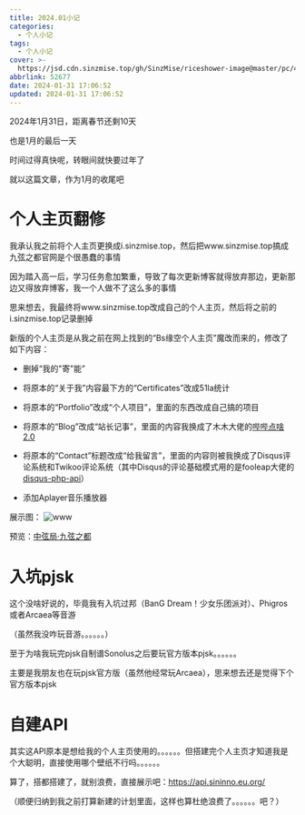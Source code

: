 ```yaml
---
title: 2024.01小记
categories: 
  - 个人小记
tags: 
  - 个人小记
cover: >-
  https://jsd.cdn.sinzmise.top/gh/SinzMise/riceshower-image@master/pc/420b45c1-cdd7-4803-b9ad-e1d690790017.png
abbrlink: 52677
date: 2024-01-31 17:06:52
updated: 2024-01-31 17:06:52
---
```

2024年1月31日，距离春节还剩10天

也是1月的最后一天

时间过得真快呢，转眼间就快要过年了

就以这篇文章，作为1月的收尾吧

# 个人主页翻修
我承认我之前将个人主页更换成i.sinzmise.top，然后把www.sinzmise.top搞成九弦之都官网是个很愚蠢的事情

因为踏入高一后，学习任务愈加繁重，导致了每次更新博客就得放弃那边，更新那边又得放弃博客，我一个人做不了这么多的事情

思来想去，我最终将www.sinzmise.top改成自己的个人主页，然后将之前的i.sinzmise.top记录删掉

新版的个人主页是从我之前在网上找到的“Bs缘空个人主页”魔改而来的，修改了如下内容：

- 删掉“我的"寄"能”

- 将原本的“关于我”内容最下方的“Certificates”改成51la统计

- 将原本的“Portfolio”改成“个人项目”，里面的东西改成自己搞的项目

- 将原本的“Blog”改成“站长记事”，里面的内容我换成了木木大佬的[哔哔点啥2.0](https://immmmm.com/bb-by-memos/)

- 将原本的“Contact”标题改成“给我留言”，里面的内容则被我换成了Disqus评论系统和Twikoo评论系统（其中Disqus的评论基础模式用的是fooleap大佬的[disqus-php-api](https://github.com/fooleap/disqus-php-api)）

- 添加Aplayer音乐播放器

展示图：
![www](https://images1.blog.sinzmise.top/20240131/www.sinzmise.top.6nqhgv7ubg40.webp)

预览：[中弦局·九弦之都](https://www.sinzmise.top/)
# 入坑pjsk
这个没啥好说的，毕竟我有入坑过邦（BanG Dream！少女乐团派对）、Phigros或者Arcaea等音游

<psw>（虽然我没咋玩音游。。。。。。）</psw>

至于为啥我玩完pjsk自制谱Sonolus之后要玩官方版本pjsk。。。。。。

主要是我朋友也在玩pjsk官方版（虽然他经常玩Arcaea），思来想去还是觉得下个官方版本pjsk

# 自建API
其实这API原本是想给我的个人主页使用的。。。。。。但搭建完个人主页才知道我是个大聪明，直接使用哪个壁纸不行吗。。。。。。

算了，搭都搭建了，就别浪费，直接展示吧：https://api.sininno.eu.org/

（顺便归纳到我之前打算新建的计划里面，这样也算杜绝浪费了。。。。。。吧？）
